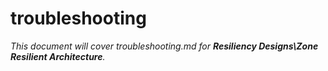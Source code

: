 # troubleshooting

_This document will cover troubleshooting.md for **Resiliency Designs\Zone Resilient Architecture**._
